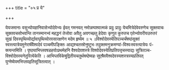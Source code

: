 +++
title = "०५ प्र ये"

+++

येयजमानाः वसुभ्योयज्ञनिवासेभ्योदेवेभ्यः ईवत् गमनवत् नमोन्नम्पश्वात्मकं प्रदुः प्रादुः येचमित्रेदेवेवरुणेच सूक्तवाचः सूक्तवचसोभवन्ति तानस्मानभ्वं महद्धनं तेजोवा अवैतु अवगच्छतु हेदेवाः कृणुत कुरुतच एतेभ्योवरीयउरुतरं सुखं दिवस्पृथिव्योर्द्यावापृथिव्योरवसारक्षणेन मदेम हृष्येम ॥ ५ ॥विश्वोदेवस्येतिपञ्चर्चंषष्ठंसूक्तं स्वस्त्यात्रेयमुनेरार्षंवैश्वदेवं पञ्चमीपङ्क्तिः आद्यश्चतस्रोनुष्टुभः तदुक्तमनुक्रमण्यां-विश्वःस्वस्त्यात्रेयः पं- क्त्यन्तमिति । पृष्ठ्याभिप्लवषडहयोःप्रथमेहनि वैश्वदेवशस्त्रे विश्वोदेवस्येतिप्रतिपत्तृचस्याद्यः सुत्रितञ्च-विश्वोदेवस्यनेतुरित्येकेति । आभिप्लविकेषुद्वितीयचतुर्थषष्ठेष्वहः सुएषैववैश्वदेवस्यशस्त्रस्यप्रतिपत् युग्मेष्वेवमभिप्लवइतिसूत्रितत्वात् ।